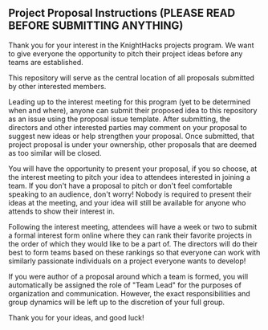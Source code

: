 ## Project Proposal Instructions (PLEASE READ BEFORE SUBMITTING ANYTHING)

Thank you for your interest in the KnightHacks projects program. We want to give everyone the opportunity to pitch their project ideas before any teams are established. 

This repository will serve as the central location of all proposals submitted by other interested members.

Leading up to the interest meeting for this program (yet to be determined when and where), anyone can submit their proposed idea to this repository as an issue using the proposal issue template. After submitting, the directors and other interested parties may comment on your proposal to suggest new ideas or help strengthen your proposal. Once submitted, that project proposal is under your ownership, other proposals that are deemed as too similar will be closed.

You will have the opportunity to present your proposal, if you so choose, at the interest meeting to pitch your idea to attendees interested in joining a team. If you don't have a proposal to pitch or don't feel comfortable speaking to an audience, don't worry! Nobody is required to present their ideas at the meeting, and your idea will still be available for anyone who attends to show their interest in.

Following the interest meeting, attendees will have a week or two to submit a formal interest form online where they can rank their favorite projects in the order of which they would like to be a part of. The directors will do their best to form teams based on these rankings so that everyone can work with similarly passionate individuals on a project everyone wants to develop! 

If you were author of a proposal around which a team is formed, you will automatically be assigned the role of "Team Lead" for the purposes of organization and communication. However, the exact responsibilities and group dynamics will be left up to the discretion of your full group.

Thank you for your ideas, and good luck!